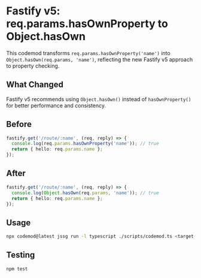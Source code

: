 # Fastify v5: req.params.hasOwnProperty to Object.hasOwn

This codemod transforms `req.params.hasOwnProperty('name')` into `Object.hasOwn(req.params, 'name')`, reflecting the new Fastify v5 approach to property checking.

## What Changed

Fastify v5 recommends using `Object.hasOwn()` instead of `hasOwnProperty()` for better performance and consistency.

## Before

```ts
fastify.get('/route/:name', (req, reply) => {
  console.log(req.params.hasOwnProperty('name')); // true
  return { hello: req.params.name };
});
```

## After

```ts
fastify.get('/route/:name', (req, reply) => {
  console.log(Object.hasOwn(req.params, 'name')); // true
  return { hello: req.params.name };
});
```

## Usage

```bash
npx codemod@latest jssg run -l typescript ./scripts/codemod.ts <target-path>
```

## Testing

```bash
npm test
```
